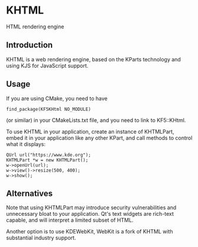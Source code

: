 # KHTML

HTML rendering engine

## Introduction

KHTML is a web rendering engine, based on the KParts technology and using KJS for JavaScript support.


## Usage

If you are using CMake, you need to have

    find_package(KF5KHtml NO_MODULE)

(or similar) in your CMakeLists.txt file, and you need to link to KF5::KHtml.

To use KHTML in your application, create an instance of KHTMLPart, embed it in
your application like any other KPart, and call methods to control what it
displays:

    QUrl url("https://www.kde.org");
    KHTMLPart *w = new KHTMLPart();
    w->openUrl(url);
    w->view()->resize(500, 400);
    w->show();


## Alternatives

Note that using KHTMLPart may introduce security vulnerabilities and unnecessary
bloat to your application.  Qt's text widgets are rich-text capable, and will
interpret a limited subset of HTML.

Another option is to use KDEWebKit, WebKit is a fork of KHTML with substantial
industry support.


